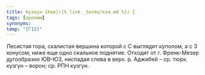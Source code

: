 ```yaml
---
title: Кузкун-[Кая]({% link _terms/кая.md %}) I
tags: [ороним]
synonyms:
temp: "[Г13]"
---
```


Лесистая гора, скалистая вершина которой с С выглядит куполом, а с З конусом;
ниже еще одно скальное поднятие. Отходит от г. Френк-Мезер дугообразно ЮВ–ЮЗ,
ниспадая слева в верх. р. Аджибей – ср. тюрк. кузгун – ворон; ср. РПН кузгун.
